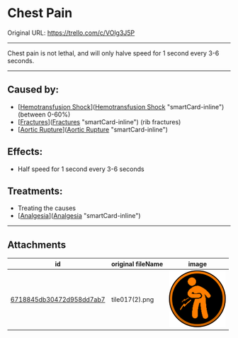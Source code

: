 # Chest Pain

Original URL: https://trello.com/c/VOlg3J5P

---

Chest pain is not lethal, and will only halve speed for 1 second every 3-6 seconds.

---

## Caused by:

- [[Hemotransfusion Shock](../Blood/Hemotransfusion%20Shock.md)]([Hemotransfusion Shock](../Blood/Hemotransfusion%20Shock.md) "smartCard-inline") (between 0-60%)
- [[Fractures](../Bones/Fractures.md)]([Fractures](../Bones/Fractures.md) "smartCard-inline") (rib fractures)
- [[Aortic Rupture](../Torso/Aortic%20Rupture.md)]([Aortic Rupture](../Torso/Aortic%20Rupture.md) "smartCard-inline")

## Effects:

- Half speed for 1 second every 3-6 seconds

## Treatments:

- Treating the causes
- [[Analgesia](../Torso/Analgesia.md)]([Analgesia](../Torso/Analgesia.md) "smartCard-inline")

---

## Attachments

id | original fileName | image
---|---|---
[6718845db30472d958dd7ab7](./Chest%20Pain%20-%20Attachments/6718845db30472d958dd7ab7.png) | tile017(2).png | ![tile017(2).png\|200](./Chest%20Pain%20-%20Attachments/6718845db30472d958dd7ab7.png)